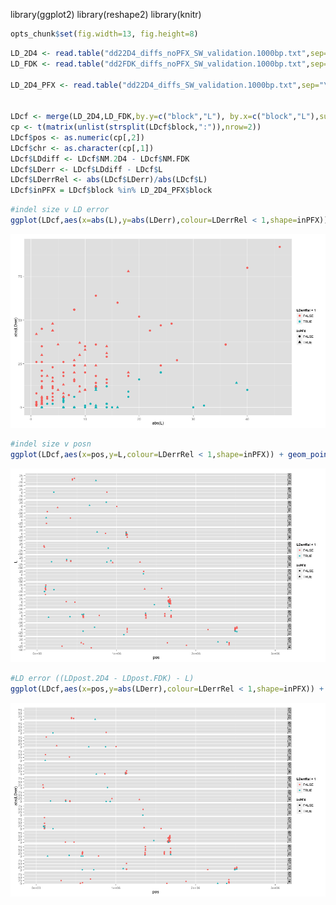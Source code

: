 library(ggplot2)
library(reshape2)
library(knitr)

```r
opts_chunk$set(fig.width=13, fig.height=8)
```


```r
LD_2D4 <- read.table("dd22D4_diffs_noPFX_SW_validation.1000bp.txt",sep="\t",header=T,skip = 2,row.names=1,stringsAsFactors = F)
LD_FDK <- read.table("dd2FDK_diffs_noPFX_SW_validation.1000bp.txt",sep="\t",header=T,skip = 2,row.names=1,stringsAsFactors = F)

LD_2D4_PFX <- read.table("dd22D4_diffs_SW_validation.1000bp.txt",sep="\t",header=T,skip = 2,row.names=1,stringsAsFactors = F)


LDcf <- merge(LD_2D4,LD_FDK,by.y=c("block","L"), by.x=c("block","L"),suffixes=c(".2D4",".FDK"))
cp <- t(matrix(unlist(strsplit(LDcf$block,":")),nrow=2))
LDcf$pos <- as.numeric(cp[,2])
LDcf$chr <- as.character(cp[,1])
LDcf$LDdiff <- LDcf$NM.2D4 - LDcf$NM.FDK
LDcf$LDerr <- LDcf$LDdiff - LDcf$L
LDcf$LDerrRel <- abs(LDcf$LDerr)/abs(LDcf$L)
LDcf$inPFX = LDcf$block %in% LD_2D4_PFX$block
```


```r
#indel size v LD error
ggplot(LDcf,aes(x=abs(L),y=abs(LDerr),colour=LDerrRel < 1,shape=inPFX)) + geom_point(size=3)
```

![plot of chunk unnamed-chunk-2](figure/unnamed-chunk-2-1.png) 

```r
#indel size v posn 
ggplot(LDcf,aes(x=pos,y=L,colour=LDerrRel < 1,shape=inPFX)) + geom_point() + facet_grid(chr ~ .) + xlim(0,3e6)
```

![plot of chunk unnamed-chunk-2](figure/unnamed-chunk-2-2.png) 

```r
#LD error ((LDpost.2D4 - LDpost.FDK) - L)
ggplot(LDcf,aes(x=pos,y=abs(LDerr),colour=LDerrRel < 1,shape=inPFX)) + geom_point() + facet_grid(chr ~ .) + xlim(0,3e6)
```

![plot of chunk unnamed-chunk-2](figure/unnamed-chunk-2-3.png) 
